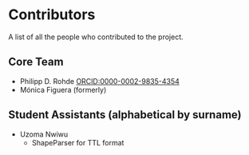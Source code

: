 # Contributors
A list of all the people who contributed to the project.

## Core Team
- Philipp D. Rohde [ORCID:0000-0002-9835-4354](https://orcid.org/0000-0002-9835-4354)
- Mónica Figuera (formerly)

## Student Assistants (alphabetical by surname)
- Uzoma Nwiwu
  - ShapeParser for TTL format 
